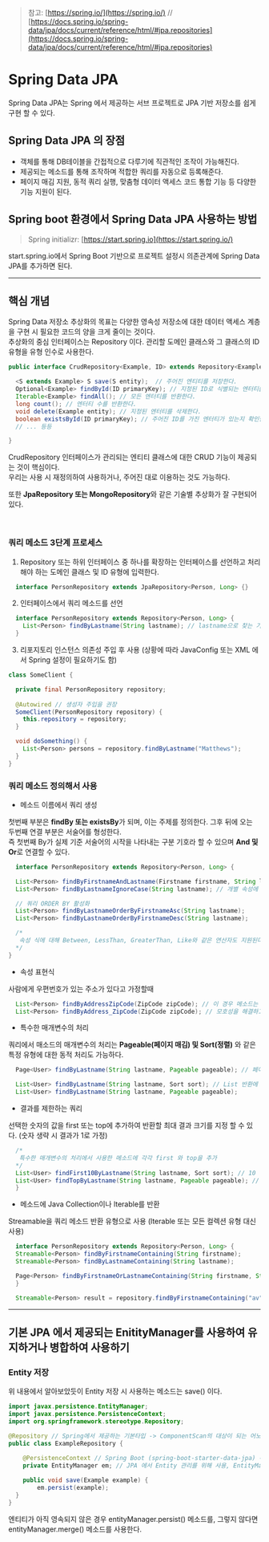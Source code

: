 >참고: [https://spring.io/](https://spring.io/) // [https://docs.spring.io/spring-data/jpa/docs/current/reference/html/#jpa.repositories](https://docs.spring.io/spring-data/jpa/docs/current/reference/html/#jpa.repositories)
# Spring Data JPA

Spring Data JPA는 Spring 에서 제공하는 서브 프로젝트로 JPA 기반 저장소를 쉽게 구현 할 수 있다.
  

## Spring Data JPA 의 장점

+ 객체를 통해 DB테이블을 간접적으로 다루기에 직관적인 조작이 가능해진다. 
+ 제공되는 메소드를 통해 조작하며 적합한 쿼리를 자동으로 등록해준다.
+ 페이지 매김 지원, 동적 쿼리 실행, 맞춤형 데이터 액세스 코드 통합 기능 등 다양한 기능 지원이 된다.

## Spring boot 환경에서 Spring Data JPA 사용하는 방법

>Spring initializr: [https://start.spring.io](https://start.spring.io/)

start.spring.io에서 Spring Boot 기반으로 프로젝트 설정시 의존관계에 Spring Data JPA를 추가하면 된다.

-----
## 핵심 개념

Spring Data 저장소 추상화의 목표는 다양한 영속성 저장소에 대한 데이터 액세스 계층을 구현 시 필요한 코드의 양을 크게 줄이는 것이다.  
추상화의 중심 인터페이스는 Repository 이다. 관리할 도메인 클래스와 그 클래스의 ID 유형을 유형 인수로 사용한다.

```java
public interface CrudRepository<Example, ID> extends Repository<Example, ID> { // ID는 타입으로 많이 쓴다. (ex Long)

  <S extends Example> S save(S entity);  // 주어진 엔티티를 저장한다.   
  Optional<Example> findById(ID primaryKey); // 지정된 ID로 식별되는 엔터티를 반환한다.
  Iterable<Example> findAll(); // 모든 엔터티를 반환한다.              
  long count(); // 엔터티 수를 반환한다.                       
  void delete(Example entity); // 지정된 엔터티를 삭제한다.              
  boolean existsById(ID primaryKey); // 주어진 ID를 가진 엔터티가 있는지 확인한다.
  // ... 등등

}
```

CrudRepository 인터페이스가 관리되는 엔티티 클래스에 대한 CRUD 기능이 제공되는 것이 핵심이다.  
우리는 사용 시 재정의하여 사용하거나, 주어진 대로 이용하는 것도 가능하다. <br>

또한 **JpaRepository 또는 MongoRepository**와 같은 기술별 추상화가 잘 구현되어 있다.

<br>

### 쿼리 메소드 3단계 프로세스

1. Repository 또는 하위 인터페이스 중 하나를 확장하는 인터페이스를 선언하고 처리해야 하는 도메인 클래스 및 ID 유형에 입력한다.

```java
  interface PersonRepository extends JpaRepository<Person, Long> {}
```

2. 인터페이스에서 쿼리 메소드를 선언

```java
  interface PersonRepository extends Repository<Person, Long> {
    List<Person> findByLastname(String lastname); // lastname으로 찾는 기능 추가
  }
```

3. 리포지토리 인스턴스 의존성 주입 후 사용 (상황에 따라 JavaConfig 또는 XML 에서 Spring 설정이 필요하기도 함)

```java
class SomeClient {

  private final PersonRepository repository;
  
  @Autowired // 생성자 주입을 권장
  SomeClient(PersonRepository repository) {
    this.repository = repository;
  }

  void doSomething() {
    List<Person> persons = repository.findByLastname("Matthews");
  }
}
```

### 쿼리 메소드 정의해서 사용

+ 메소드 이름에서 쿼리 생성

첫번째 부분은 **findBy 또는 existsBy**가 되며, 이는 주제를 정의한다. 그후 뒤에 오는 두번째 연결 부분은 서술어를 형성한다. <br>
즉 첫번째 By가 실제 기준 서술어의 시작을 나타내는 구분 기호라 할 수 있으며 **And 및 Or**로 연결할 수 있다.

```java
  interface PersonRepository extends Repository<Person, Long> {

  List<Person> findByFirstnameAndLastname(Firstname firstname, String lastname);
  List<Person> findByLastnameIgnoreCase(String lastname); // 개별 속성에 대해 대/소문자 무시 사용 (모든 속성에 대해 무시할 경우 AllIgnoreCase)

  // 쿼리 ORDER BY 활성화
  List<Person> findByLastnameOrderByFirstnameAsc(String lastname);
  List<Person> findByLastnameOrderByFirstnameDesc(String lastname);

  /*
   속성 식에 대해 Between, LessThan, GreaterThan, Like와 같은 연산자도 지원된다. 
  */
}
```

+ 속성 표현식

사람에게 우편번호가 있는 주소가 있다고 가정할때

```java
  List<Person> findByAddressZipCode(ZipCode zipCode); // 이 경우 메소드는 x.address.zipCode 속성을 순회한다. (모호성에 따라 오류가 나올 수 있다.)
  List<Person> findByAddress_ZipCode(ZipCode zipCode); // 모호성을 해결하고 순회지점을 직접 수동으로 지정할 수 있다.
```

+ 특수한 매개변수의 처리

쿼리에서 매소드의 매개변수의 처리는 **Pageable(페이지 매김) 및 Sort(정렬)** 와 같은 특정 유형에 대한 동적 처리도 가능하다. 

```java
  Page<User> findByLastname(String lastname, Pageable pageable); // 페이징 동적 추가 (Page는 사용 가능한 요소와 페이지의 총 수를 알고 있기에 제공되는 메소드와 함께 사용)

  List<User> findByLastname(String lastname, Sort sort); // List 반환에 정렬만 필요한 경우 메소드에 org.springframework.data.domain.Sort 매개변수를 추가
  List<User> findByLastname(String lastname, Pageable pageable);
```

+ 결과를 제한하는 쿼리

선택한 숫자의 값을 first 또는 top에 추가하여 반환할 최대 결과 크기를 지정 할 수 있다. (숫자 생략 시 결과가 1로 가정)

```java
  /*
   특수한 매개변수의 처리에서 사용한 메소드에 각각 first 와 top을 추가
  */
  List<User> findFirst10ByLastname(String lastname, Sort sort); // 10
  List<User> findTopByLastname(String lastname, Pageable pageable); // 1
  }
```

+ 메소드에 Java Collection이나 lterable를 반환

Streamable을 쿼리 메소드 반환 유형으로 사용 (lterable 또는 모든 컬렉션 유형 대신 사용)

```java
  interface PersonRepository extends Repository<Person, Long> {
  Streamable<Person> findByFirstnameContaining(String firstname);
  Streamable<Person> findByLastnameContaining(String lastname);

  Page<Person> findByFirstnameOrLastnameContaining(String firstname, String lastname, Pageable pageable); // 응용 (페이징 처리와 검색기능 동시 구현)
  }

  Streamable<Person> result = repository.findByFirstnameContaining("av").and(repository.findByLastnameContaining("ea")); 
```

-----
## 기본 JPA 에서 제공되는 EnitityManager를 사용하여 유지하거나 병합하여 사용하기 

###  Entity 저장

위 내용에서 알아보았듯이 Entity 저장 시 사용하는 메소드는 save() 이다.

```java
import javax.persistence.EntityManager;
import javax.persistence.PersistenceContext;
import org.springframework.stereotype.Repository;

@Repository // Spring에서 제공하는 기본타입 -> ComponentScan의 대상이 되는 어노테이션
public class ExampleRepository {

	@PersistenceContext // Spring Boot (spring-boot-starter-data-jpa) 위에서 동작시 EntityManager를 스프링 컨테이너에 주입
	private EntityManager em; // JPA 에서 Entity 관리를 위해 사용, EntityManager 생성코드는 위 @PersistenceContext로 인하여 필요가 없다.
	
	public void save(Example example) { 
		em.persist(example); 
  }
}
```

엔티티가 아직 영속되지 않은 경우 entityManager.persist() 메소드를,  그렇지 않다면 entityManager.merge() 메소드를 사용한다.
